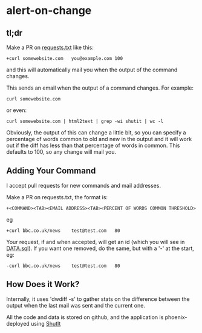 # alert-on-change

## tl;dr

Make a PR on [requests.txt](https://github.com/ianmiell/alert-on-change/blob/master/requests.txt) like this:

```
+curl somewebsite.com	you@example.com	100
```

and this will automatically mail you when the output of the command changes.


This sends an email when the output of a command changes. For example:

```
curl somewebsite.com 
```

or even:

```
curl somewebsite.com | html2text | grep -wi shutit | wc -l
```

Obviously, the output of this can change a little bit, so you can specify a percentage of words common to old and new in the output and it will work out if the diff has less than that percentage of words in common. This defaults to 100, so any change will mail you.

## Adding Your Command

I accept pull requests for new commands and mail addresses.

Make a PR on requests.txt, the format is:

```
+<COMMAND><TAB><EMAIL ADDRESS><TAB><PERCENT OF WORDS COMMON THRESHOLD>
```

eg

```
+curl bbc.co.uk/news	test@test.com	80
```

Your request, if and when accepted, will get an id (which you will see in [DATA.sql](https://github.com/ianmiell/alert-on-change/blob/master/context/DATA.sql)). If you want one removed, do the same, but with a '-' at the start, eg:

```
-curl bbc.co.uk/news	test@test.com	80
```

## How Does it Work?

Internally, it uses 'dwdiff -s' to gather stats on the difference between the output when the last mail was sent and the current one.

All the code and data is stored on github, and the application is phoenix-deployed using [ShutIt](https://github.com/ianmiell/shutit.git)
